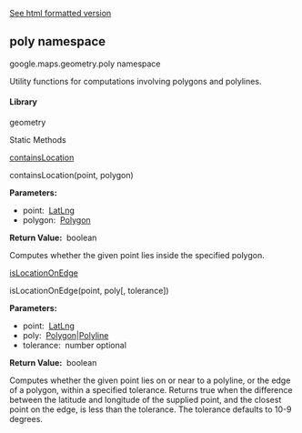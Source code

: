 [See html formatted version](https://huasofoundries.github.io/google-maps-documentation/poly.html)


poly namespace
--------------

google.maps.geometry.poly namespace

Utility functions for computations involving polygons and polylines.

#### Library

geometry

Static Methods

[containsLocation](#poly.containsLocation)

containsLocation(point, polygon)

**Parameters:** 

*   point:  [LatLng](LatLng.md)
*   polygon:  [Polygon](Polygon.md)

**Return Value:**  boolean

Computes whether the given point lies inside the specified polygon.

[isLocationOnEdge](#poly.isLocationOnEdge)

isLocationOnEdge(point, poly\[, tolerance\])

**Parameters:** 

*   point:  [LatLng](LatLng.md)
*   poly:  [Polygon](Polygon.md)|[Polyline](Polyline.md)
*   tolerance:  number optional

**Return Value:**  boolean

Computes whether the given point lies on or near to a polyline, or the edge of a polygon, within a specified tolerance. Returns true when the difference between the latitude and longitude of the supplied point, and the closest point on the edge, is less than the tolerance. The tolerance defaults to 10\-9 degrees.